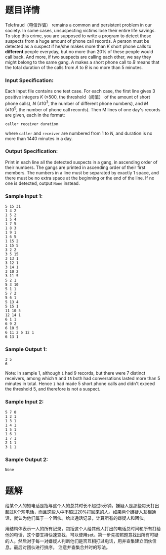 # 题目详情
Telefraud（电信诈骗） remains a common and persistent problem in our society. In some cases, unsuspecting victims lose their entire life savings. To stop this crime, you are supposed to write a program to detect those suspects from a huge amount of phone call records.
A person must be detected as a suspect if he/she makes more than $K$ short phone calls to **different** people everyday, but no more than 20% of these people would call back. And more, if two suspects are calling each other, we say they might belong to the same gang. $A$ makes a short phone call to $B$ means that the total duration of the calls from $A$ to $B$ is no more than 5 minutes.
### Input Specification:
Each input file contains one test case. For each case, the first line gives 3 positive integers $K$ (≤500, the threshold（阈值） of the amount of short phone calls), $N$ (≤$10^3$, the number of different phone numbers), and $M$ (≤$10^5$, the number of phone call records). Then M lines of one day's records are given, each in the format:
```
caller receiver duration
```
where `caller` and `receiver` are numbered from 1 to $N$, and duration is no more than 1440 minutes in a day.
### Output Specification:
Print in each line all the detected suspects in a gang, in ascending order of their numbers. The gangs are printed in ascending order of their first members. The numbers in a line must be separated by exactly 1 space, and there must be no extra space at the beginning or the end of the line.
If no one is detected, output `None` instead.
### Sample Input 1:
```
5 15 31
1 4 2
1 5 2
1 5 4
1 7 5
1 8 3
1 9 1
1 6 5
1 15 2
1 15 5
3 2 2
3 5 15
3 13 1
3 12 1
3 14 1
3 10 2
3 11 5
5 2 1
5 3 10
5 1 1
5 7 2
5 6 1
5 13 4
5 15 1
11 10 5
12 14 1
6 1 1
6 9 2
6 10 5
6 11 2 6 12 1
6 13 1
```
### Sample Output 1:
```
3 5
6
```
Note: In sample 1, although `1` had 9 records, but there were 7 distinct receivers, among which `5` and `15` both had conversations lasted more than 5 minutes in total.
Hence `1` had made 5 short phone calls and didn't exceed the threshold 5, and therefore is not a suspect.
### Sample Input 2:
```
5 7 8
1 2 1
1 3 1
1 4 1
1 5 1
1 6 1
1 7 1
2 1 1
3 1 1
```
### Sample Output 2:
```
None
```
# 题解
给某个人的短电话是指与这个人的总共时长不超过5分钟。嫌疑人是那些每天打出超过K个短电话，而且这些人中不超过20%打回来的人。如果两个嫌疑人互相通话，就认为他们属于一个团伙。给出通话记录，计算所有的嫌疑人和团伙。

用结构体表示一人的所有记录，包括这个人给其他人打出的电话总时间和所有打给他的电话，这个要支持快速查找，可以使用set。第一步先按照题意找出所有可疑的人。然后对于每一对嫌疑人判断他们是否互相打过电话，用并查集建立团伙信息。最后对团伙进行排序。
注意并查集合并时的写法。
